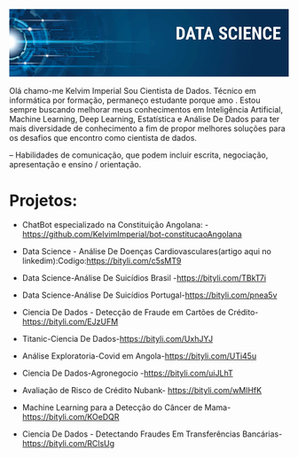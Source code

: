 <img src="banner.png">

Olá chamo-me Kelvim Imperial Sou Cientista de Dados. Técnico em informática por formação, permaneço estudante porque amo . Estou sempre buscando melhorar meus conhecimentos em Inteligência Artificial, Machine Learning, Deep Learning, Estatística e Análise De Dados para ter mais diversidade de conhecimento a fim de propor melhores soluções para os desafios que encontro como cientista de dados.

– Habilidades de comunicação, que podem incluir escrita, negociação, apresentação e ensino / orientação.

# Projetos:
- ChatBot especializado na Constituição Angolana: - https://github.com/KelvimImperial/bot-constitucaoAngolana
  
- Data Science - Análise De Doenças Cardiovasculares(artigo aqui no linkedim):Codigo:https://bityli.com/c5sMT9

- Data Science-Análise De Suicídios Brasil -https://bityli.com/TBkT7i

- Data Science-Análise De Suicídios Portugal-https://bityli.com/pnea5v

- Ciencia De Dados - Detecção de Fraude em Cartões de Crédito-https://bityli.com/EJzUFM

- Titanic-Ciencia De Dados-https://bityli.com/UxhJYJ
 
- Análise Exploratoria-Covid em Angola-https://bityli.com/UTi45u
- Ciencia De Dados-Agronegocio -https://bityli.com/uiJLhT
- Avaliação de Risco de Crédito Nubank- https://bityli.com/wMlHfK
- Machine Learning para a Detecção do Câncer de Mama- https://bityli.com/KOeDQR
- Ciencia De Dados - Detectando Fraudes Em Transferências Bancárias- https://bityli.com/RClsUg
